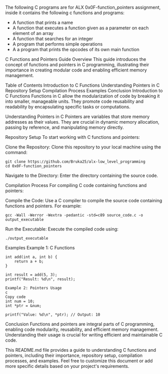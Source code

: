 The following C programs are for ALX 0x0F-function_pointers assignment, inside it contains the following c functions and programs:

* A function that prints a name
* A function that executes a function given as a parameter on each element of an array
* A function that searches for an integer
* A program that performs simple operations
* A a program that prints the opcodes of its own main function


C Functions and Pointers Guide
Overview
This guide introduces the concept of functions and pointers in C programming, illustrating their importance in creating modular code and enabling efficient memory management.

Table of Contents
Introduction to C Functions
Understanding Pointers in C
Repository Setup
Compilation Process
Examples
Conclusion
Introduction to C Functions
Functions in C allow the modularization of code by breaking it into smaller, manageable units. They promote code reusability and readability by encapsulating specific tasks or computations.

Understanding Pointers in C
Pointers are variables that store memory addresses as their values. They are crucial in dynamic memory allocation, passing by reference, and manipulating memory directly.

Repository Setup
To start working with C functions and pointers:

Clone the Repository: Clone this repository to your local machine using the command:

```
git clone https://github.com/Bruka25/alx-low_level_programming
cd 0x0F-function_pointers
```
Navigate to the Directory: Enter the directory containing the source code.

Compilation Process
For compiling C code containing functions and pointers:

Compile the Code: Use a C compiler to compile the source code containing functions and pointers. For example:

```
gcc -Wall -Werror -Wextra -pedantic -std=c89 source_code.c -o output_executable
```
Run the Executable: Execute the compiled code using:

```
./output_executable
```
Examples
Example 1: C Functions
```
int add(int a, int b) {
    return a + b;
}

int result = add(5, 3);
printf("Result: %d\n", result);
```

```
Example 2: Pointers Usage
c
Copy code
int num = 10;
int *ptr = &num;

printf("Value: %d\n", *ptr); // Output: 10
```
Conclusion
Functions and pointers are integral parts of C programming, enabling code modularity, reusability, and efficient memory management. Understanding their usage is crucial for writing efficient and maintainable C code.

This README.md file provides a guide to understanding C functions and pointers, including their importance, repository setup, compilation processes, and examples. Feel free to customize this document or add more specific details based on your project's requirements.
